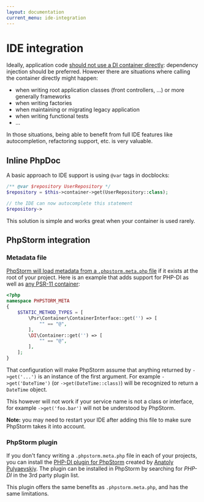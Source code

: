```yaml
---
layout: documentation
current_menu: ide-integration
---
```


# IDE integration

Ideally, application code [should not use a DI container directly](best-practices.md): dependency injection should be preferred. However there are situations where calling the container directly might happen:

- when writing root application classes (front controllers, …) or more generally frameworks
- when writing factories
- when maintaining or migrating legacy application
- when writing functional tests
- ...

In those situations, being able to benefit from full IDE features like autocompletion, refactoring support, etc. is very valuable.

## Inline PhpDoc

A basic approach to IDE support is using `@var` tags in docblocks:

```php
/** @var $repository UserRepository */
$repository = $this->container->get(UserRepository::class);

// the IDE can now autocomplete this statement
$repository->
```

This solution is simple and works great when your container is used rarely.

## PhpStorm integration

### Metadata file

[PhpStorm will load metadata from a `.phpstorm.meta.php` file](https://confluence.jetbrains.com/display/PhpStorm/PhpStorm+Advanced+Metadata) if it exists at the root of your project. Here is an example that adds support for PHP-DI as well as [any PSR-11 container](http://www.php-fig.org/psr/psr-11/):

```php
<?php
namespace PHPSTORM_META
{
    $STATIC_METHOD_TYPES = [
        \Psr\Container\ContainerInterface::get('') => [
            "" == "@",
        ],
        \DI\Container::get('') => [
            "" == "@",
        ],
    ];
}
```

That configuration will make PhpStorm assume that anything returned by `->get('...')` is an instance of the first argument. For example `->get('DateTime')` (or `->get(DateTime::class)`) will be recognized to return a `DateTime` object.

This however will not work if your service name is not a class or interface, for example `->get('foo.bar')` will not be understood by PhpStorm.

**Note:** you may need to restart your IDE after adding this file to make sure PhpStorm takes it into account.

### PhpStorm plugin

If you don't fancy writing a `.phpstorm.meta.php` file in each of your projects, you can install the [PHP-DI plugin for PhpStorm](https://github.com/pulyaevskiy/phpstorm-phpdi) created by [Anatoly Pulyaevskiy](https://github.com/pulyaevskiy). The plugin can be installed in PhpStorm by searching for *PHP-DI* in the 3rd party plugin list.

This plugin offers the same benefits as `.phpstorm.meta.php`, and has the same limitations.
